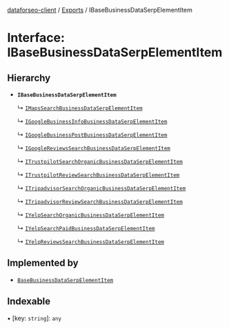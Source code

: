 [dataforseo-client](../README.md) / [Exports](../modules.md) / IBaseBusinessDataSerpElementItem

# Interface: IBaseBusinessDataSerpElementItem

## Hierarchy

- **`IBaseBusinessDataSerpElementItem`**

  ↳ [`IMapsSearchBusinessDataSerpElementItem`](IMapsSearchBusinessDataSerpElementItem.md)

  ↳ [`IGoogleBusinessInfoBusinessDataSerpElementItem`](IGoogleBusinessInfoBusinessDataSerpElementItem.md)

  ↳ [`IGoogleBusinessPostBusinessDataSerpElementItem`](IGoogleBusinessPostBusinessDataSerpElementItem.md)

  ↳ [`IGoogleReviewsSearchBusinessDataSerpElementItem`](IGoogleReviewsSearchBusinessDataSerpElementItem.md)

  ↳ [`ITrustpilotSearchOrganicBusinessDataSerpElementItem`](ITrustpilotSearchOrganicBusinessDataSerpElementItem.md)

  ↳ [`ITrustpilotReviewSearchBusinessDataSerpElementItem`](ITrustpilotReviewSearchBusinessDataSerpElementItem.md)

  ↳ [`ITripadvisorSearchOrganicBusinessDataSerpElementItem`](ITripadvisorSearchOrganicBusinessDataSerpElementItem.md)

  ↳ [`ITripadvisorReviewSearchBusinessDataSerpElementItem`](ITripadvisorReviewSearchBusinessDataSerpElementItem.md)

  ↳ [`IYelpSearchOrganicBusinessDataSerpElementItem`](IYelpSearchOrganicBusinessDataSerpElementItem.md)

  ↳ [`IYelpSearchPaidBusinessDataSerpElementItem`](IYelpSearchPaidBusinessDataSerpElementItem.md)

  ↳ [`IYelpReviewsSearchBusinessDataSerpElementItem`](IYelpReviewsSearchBusinessDataSerpElementItem.md)

## Implemented by

- [`BaseBusinessDataSerpElementItem`](../classes/BaseBusinessDataSerpElementItem.md)

## Indexable

▪ [key: `string`]: `any`
